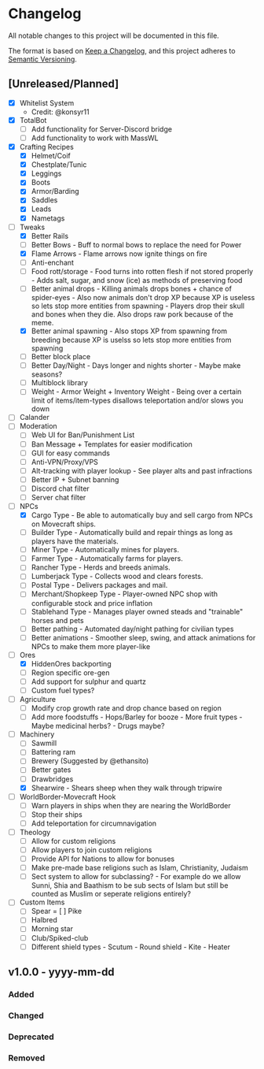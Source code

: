 # Changelog

All notable changes to this project will be documented in this file.

The format is based on [Keep a Changelog](https://keepachangelog.com/en/1.0.0/),
and this project adheres to [Semantic Versioning](https://semver.org/spec/v2.0.0.html).

## [Unreleased/Planned]
- [x] Whitelist System
    - Credit: @konsyr11
- [x] TotalBot
    - [ ] Add functionality for Server-Discord bridge
    - [ ] Add functionality to work with MassWL
- [x] Crafting Recipes
    - [x] Helmet/Coif
    - [x] Chestplate/Tunic
    - [x] Leggings 
    - [x] Boots
    - [x] Armor/Barding
    - [x] Saddles
    - [x] Leads
    - [x] Nametags
- [ ] Tweaks
    - [x] Better Rails
    - [ ] Better Bows
          - Buff to normal bows to replace the need for Power
    - [x] Flame Arrows
          - Flame arrows now ignite things on fire
    - [ ] Anti-enchant
    - [ ] Food rott/storage
          - Food turns into rotten flesh if not stored properly
          - Adds salt, sugar, and snow (ice) as methods of preserving food
    - [ ] Better animal drops
          - Killing animals drops bones + chance of spider-eyes
          - Also now animals don't drop XP because XP is useless so lets stop more entities from spawning
          - Players drop their skull and bones when they die. Also drops raw pork because of the meme.
    - [x] Better animal spawning
          - Also stops XP from spawning from breeding because XP is uselss so lets stop more entities from spawning
    - [ ] Better block place
    - [ ] Better Day/Night
          - Days longer and nights shorter
          - Maybe make seasons?
    - [ ] Multiblock library
    - [ ] Weight
          - Armor Weight + Inventory Weight
          - Being over a certain limit of items/item-types disallows teleportation and/or slows you down
- [ ] Calander 
- [ ] Moderation
    - [ ] Web UI for Ban/Punishment List
    - [ ] Ban Message + Templates for easier modification
    - [ ] GUI for easy commands
    - [ ] Anti-VPN/Proxy/VPS
    - [ ] Alt-tracking with player lookup
          - See player alts and past infractions
    - [ ] Better IP + Subnet banning
    - [ ] Discord chat filter
    - [ ] Server chat filter
- [ ] NPCs
    - [x] Cargo Type
          - Be able to automatically buy and sell cargo from NPCs on Movecraft ships.
    - [ ] Builder Type
          - Automatically build and repair things as long as players have the materials.
    - [ ] Miner Type
          - Automatically mines for players.
    - [ ] Farmer Type
          - Automatically farms for players.
    - [ ] Rancher Type
          - Herds and breeds animals.
    - [ ] Lumberjack Type
          - Collects wood and clears forests.
    - [ ] Postal Type
          - Delivers packages and mail.
    - [ ] Merchant/Shopkeep Type
          - Player-owned NPC shop with configurable stock and price inflation
    - [ ] Stablehand Type
          - Manages player owned steads and "trainable" horses and pets
    - [ ] Better pathing
          - Automated day/night pathing for civilian types
    - [ ] Better animations
          - Smoother sleep, swing, and attack animations for NPCs to make them more player-like
- [ ] Ores
    - [x] HiddenOres backporting
    - [ ] Region specific ore-gen
    - [ ] Add support for sulphur and quartz
    - [ ] Custom fuel types?
- [ ] Agriculture
    - [ ] Modify crop growth rate and drop chance based on region
    - [ ] Add more foodstuffs
          - Hops/Barley for booze
          - More fruit types
          - Maybe medicinal herbs?
          - Drugs maybe?  
- [ ] Machinery
    - [ ] Sawmill
    - [ ] Battering ram
    - [ ] Brewery (Suggested by @ethansito)
    - [ ] Better gates
    - [ ] Drawbridges
    - [x] Shearwire
          - Shears sheep when they walk through tripwire
- [ ] WorldBorder-Movecraft Hook
     - [ ] Warn players in ships when they are nearing the WorldBorder
     - [ ] Stop their ships
     - [ ] Add teleportation for circumnavigation
- [ ] Theology
    - [ ] Allow for custom religions
    - [ ] Allow players to join custom religions
    - [ ] Provide API for Nations to allow for bonuses
    - [ ] Make pre-made base religions such as Islam, Christianity, Judaism
    - [ ] Sect system to allow for subclassing?
           - For example do we allow Sunni, Shia and Baathism to be sub sects of Islam but still be counted as Muslim or seperate religions entirely?
- [ ] Custom Items
    - [ ] Spear
    = [ ] Pike
    - [ ] Halbred
    - [ ] Morning star
    - [ ] Club/Spiked-club
    - [ ] Different shield types
          - Scutum
          - Round shield
          - Kite
          - Heater

## v1.0.0 - yyyy-mm-dd
### Added

### Changed

### Deprecated

### Removed